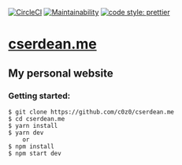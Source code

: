 [![CircleCI](https://circleci.com/gh/c0z0/cserdean.me.svg?style=svg)](https://circleci.com/gh/c0z0/cserdean.me)
[![Maintainability](https://api.codeclimate.com/v1/badges/ef3668eac79d22e9c479/maintainability)](https://codeclimate.com/github/c0z0/cserdean.me/maintainability)
[![code style: prettier](https://img.shields.io/badge/code_style-prettier-ff69b4.svg?style=flat)](https://github.com/prettier/prettier)

# [cserdean.me](https://cserdean.me)

## My personal website

### Getting started:

```
$ git clone https://github.com/c0z0/cserdean.me
$ cd cserdean.me
$ yarn install
$ yarn dev
	or
$ npm install
$ npm start dev
```
